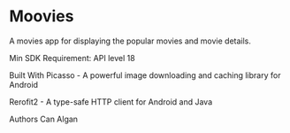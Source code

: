 # Moovies
A movies app for displaying the popular movies and movie details.

Min SDK Requirement:
API level 18

Built With
Picasso - A powerful image downloading and caching library for Android

Rerofit2 - A type-safe HTTP client for Android and Java

Authors
Can Algan
